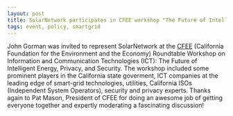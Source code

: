 ```yaml
---
layout: post
title: SolarNetwork participates in CFEE workshop "The Future of Intelligent Energy, Privacy, and Security"
tags: event, policy, smartgrid
---
```

John Gorman was invited to represent SolarNetwork at the 
[CFEE](http://www.cfee.net/) (California Foundation for the Environment and 
the Economy) Roundtable Workshop on Information and Communication Technologies (ICT): 
The Future of Intelligent Energy, Privacy, and Security. The workshop included
some prominent players in the California state goverment, ICT companies at the 
leading edge of smart-grid technologies, utilities, California ISOs (Independent 
System Operators), security and privacy experts. Thanks again to Pat Mason, 
President of CFEE for doing an awesome job of getting everyone together and 
expertly moderating a fascinating discussion! 

